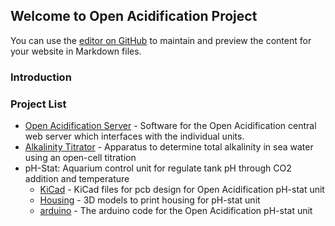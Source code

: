 ## Welcome to Open Acidification Project

You can use the [editor on GitHub](https://github.com/Open-Acidification/Open-Acidification.github.io/edit/master/README.md) to maintain and preview the content for your website in Markdown files.


### Introduction

### Project List

* [Open Acidification Server](https://github.com/Open-Acidification/Open_Acidification_Server) - Software for the Open Acidification central web server which interfaces with the individual units.
* [Alkalinity Titrator](https://github.com/Open-Acidification/alkalinity-titrator) - Apparatus to determine total alkalinity in sea water using an open-cell titration
* pH-Stat: Aquarium control unit for regulate tank pH through CO2 addition and temperature
  * [KiCad](https://github.com/Open-Acidification/Open_Acidification_pH-stat_KiCad) - KiCad files for pcb design for Open Acidification pH-stat unit
  * [Housing](https://github.com/Open-Acidification/Open_Acidification_pH-stat_Housing) - 3D models to print housing for pH-stat unit
  * [arduino](https://github.com/Open-Acidification/Open_Acidification_pH-stat_arduino) - The arduino code for the Open Acidification pH-stat unit



